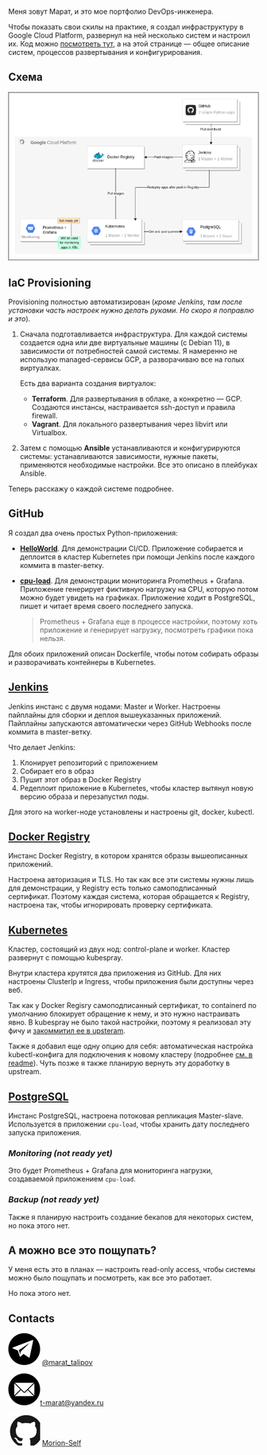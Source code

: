 
Меня зовут Марат, и это мое портфолио DevOps-инженера.

Чтобы показать свои скилы на практике, я создал инфраструктуру в Google Cloud Platform, развернул на ней несколько систем и настроил их. Код можно <a href="https://github.com/morion-devops" target="_blank">посмотреть тут</a>, а на этой странице — общее описание систем, процессов развертывания и конфигурирования.
 
 <!-- ----------------------------------------------------------------------------------------- -->

## Схема

![](./images/scheme.png)

<!-- ----------------------------------------------------------------------------------------- -->

## IaC Provisioning

Provisioning полностью автоматизирован (*кроме Jenkins, там после установки часть настроек нужно делать руками. Но скоро я поправлю и это*).

1. Сначала подготавливается инфраструктура. Для каждой системы создается одна или две виртуальные машины (с Debian 11), в зависимости от потребностей самой системы. Я намеренно не использую managed-сервисы GCP, а разворачиваю все на голых виртуалках.

   Есть два варианта создания виртуалок:

   * **Terraform**. Для развертывания в облаке, а конкретно — GCP. Создаются инстансы, настраивается ssh-доступ и правила firewall. 
   * **Vagrant**. Для локального развертывания через libvirt или Virtualbox.

1. Затем с помощью **Ansible** устанавливаются и конфигурируются системы: устанавливаются зависимости, нужные пакеты, применяются необходимые настройки. Все это описано в плейбуках Ansible.

Теперь расскажу о каждой системе подробнее.

<!-- ----------------------------------------------------------------------------------------- -->

## GitHub

Я создал два очень простых Python-приложения: 

* **<a href="https://github.com/morion-devops/hello" target="_blank">HelloWorld</a>**. Для демонстрации CI/CD. Приложение собирается и деплоится в кластер Kubernetes при помощи Jenkins после каждого коммита в master-ветку.

* **<a href="https://github.com/morion-devops/cpu-load" target="_blank">cpu-load</a>**. Для демонстрации мониторинга Prometheus + Grafana. Приложение генерирует фиктивную нагрузку на CPU, которую потом можно будет увидеть на графиках. Приложение ходит в PostgreSQL, пишет и читает время своего последнего запуска.

   > Prometheus + Grafana еще в процессе настройки, поэтому хоть приложение и генерирует нагрузку, посмотреть графики пока нельзя.

Для обоих приложений описан Dockerfile, чтобы потом собирать образы и разворачивать контейнеры в Kubernetes.

<!-- ----------------------------------------------------------------------------------------- -->

## <a href="https://github.com/morion-devops/jenkins" target="_blank">Jenkins</a>

Jenkins инстанс с двумя нодами: Master и Worker. Настроены пайплайны для сборки и деплоя вышеуказанных приложений. Пайплайны запускаются автоматически через GitHub Webhooks после коммита в master-ветку. 

Что делает Jenkins:

1. Клонирует репозиторий с приложением
1. Собирает его в образ
1. Пушит этот образ в Docker Registry
1. Редеплоит приложение в Kubernetes, чтобы кластер вытянул новую версию образа и перезапустил поды.

Для этого на worker-ноде установлены и настроены git, docker, kubectl.

<!-- ----------------------------------------------------------------------------------------- -->

## <a href="https://github.com/morion-devops/registry" target="_blank">Docker Registry</a>

Инстанс Docker Registry, в котором хранятся образы вышеописанных приложений. 

Настроена авторизация и TLS. Но так как все эти системы нужны лишь для демонстрации, у Registry есть только самоподписанный сертификат. Поэтому каждая система, которая обращается к Registry, настроена так, чтобы игнорировать проверку сертификата.

<!-- ----------------------------------------------------------------------------------------- -->

## <a href="https://github.com/morion-devops/kubernetes" target="_blank">Kubernetes</a>

Кластер, состоящий из двух нод: control-plane и worker. Кластер развернут с помощью kubespray.

Внутри кластера крутятся два приложения из GitHub. Для них настроены ClusterIp и Ingress, чтобы приложения были доступны через веб.

Так как у Docker Regisry самоподписанный сертификат, то containerd по умолчанию блокирует обращение к нему, и это нужно настраивать явно. В kubespray не было такой настройки, поэтому я реализовал эту фичу и <a href="https://github.com/kubernetes-sigs/kubespray/pull/8298" target="_blank">закоммитил ее в upsteram</a>.

Также я добавил еще одну опцию для себя: автоматическая настройка kubectl-конфига для подключения к новому кластеру (подробнее <a href="https://github.com/morion-devops/kubernetes#readme" target="_blank">см. в readme</a>). Чуть позже я также планирую вернуть эту доработку в upstream.

<!-- ----------------------------------------------------------------------------------------- -->

## <a href="https://github.com/morion-devops/postgresql" target="_blank">PostgreSQL</a>

Инстанс PostgreSQL, настроена потоковая репликация Master-slave. Используется в приложении `cpu-load`, чтобы хранить дату последнего запуска приложения.

<!-- ----------------------------------------------------------------------------------------- -->

### *Monitoring (not ready yet)*

Это будет Prometheus + Grafana для мониторинга нагрузки, создаваемой приложением `cpu-load`.

<!-- ----------------------------------------------------------------------------------------- -->

### *Backup (not ready yet)*

Также я планирую настроить создание бекапов для некоторых систем, но пока этого нет.

<!-- ----------------------------------------------------------------------------------------- -->

## А можно все это пощупать?

У меня есть это в планах — настроить read-only access, чтобы системы можно было пощупать и посмотреть, как все это работает.

Но пока этого нет.


## Contacts

![telegram](images/telegram.svg) [@marat_talipov](https://t.me/marat_talipov)

![telegram](images/email.svg)[t-marat@yandex.ru](mailto:t-marat@yandex.ru)

![telegram](images/github.svg) [Morion-Self](https://github.com/Morion-Self)
